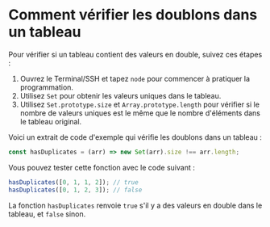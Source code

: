 # Comment vérifier les doublons dans un tableau

Pour vérifier si un tableau contient des valeurs en double, suivez ces étapes :

1. Ouvrez le Terminal/SSH et tapez `node` pour commencer à pratiquer la programmation.
2. Utilisez `Set` pour obtenir les valeurs uniques dans le tableau.
3. Utilisez `Set.prototype.size` et `Array.prototype.length` pour vérifier si le nombre de valeurs uniques est le même que le nombre d'éléments dans le tableau original.

Voici un extrait de code d'exemple qui vérifie les doublons dans un tableau :

```js
const hasDuplicates = (arr) => new Set(arr).size !== arr.length;
```

Vous pouvez tester cette fonction avec le code suivant :

```js
hasDuplicates([0, 1, 1, 2]); // true
hasDuplicates([0, 1, 2, 3]); // false
```

La fonction `hasDuplicates` renvoie `true` s'il y a des valeurs en double dans le tableau, et `false` sinon.
